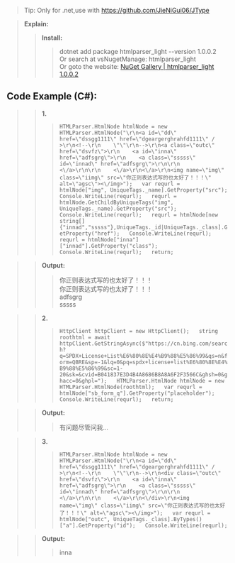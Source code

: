 >Tip: Only for .net,use with https://github.com/JieNiGui06/JType



>**Explain:**
>>**Install:** 
>>>dotnet add package htmlparser_light --version 1.0.0.2  
>>>Or search at vsNugetManage: htmlparser_light  
>>>Or goto the website: [NuGet Gallery | htmlparser_light 1.0.0.2](https://www.nuget.org/packages/htmlparser_light)  


## Code Example (C#):

>>**1.**
>>>`HTMLParser.HtmlNode htmlNode = new HTMLParser.HtmlNode("\r\n<a id=\"dd\" href=\"dssgg1111\" href=\"dgeargerghrahfd1111\" / >\r\n<!--\r\n    \"\"\r\n-->\r\n<a class=\"outc\" href=\"dsvfz\">\r\n    <a id=\"inna\" href=\"adfsgrg\">\r\n    <a class=\"sssss\" id=\"innad\" href=\"adfsgrg\">\r\n\r\n    <\/a>\r\n\r\n    <\/a>\r\n<\/a>\r\n<img name=\"img\" class=\"iimg\" src=\"你正则表达式写的也太好了！！！\" alt=\"agsc\"><\/img>");  
>>>var requrl = htmlNode["img", UniqueTags._name].GetProperty("src");  
>>>Console.WriteLine(requrl);  
>>>requrl = htmlNode.GetChildByUniqueTags("img", UniqueTags._name).GetProperty("src");  
>>>Console.WriteLine(requrl);  
>>>requrl = htmlNode[new string[]{"innad","sssss"},UniqueTags._id|UniqueTags._class].GetProperty("href");  
>>>Console.WriteLine(requrl);  
>>>requrl = htmlNode["inna"]["innad"].GetProperty("class");  
>>>Console.WriteLine(requrl);  
>>>return;`

>> **Output:** 
>>>你正则表达式写的也太好了！！！  
>>>你正则表达式写的也太好了！！！  
>>>adfsgrg  
>>>sssss  

>>**2.**
>>>`HttpClient httpClient = new HttpClient();  
>>>string roothtml = await httpClient.GetStringAsync($"https://cn.bing.com/search?q=SPDX+License+List%E6%80%8E%E4%B9%88%E5%86%99&qs=n&form=QBRE&sp=-1&lq=0&pq=spdx+license+list%E6%80%8E%E4%B9%88%E5%86%99&sc=1-20&sk=&cvid=B041837E3D4B4A8686B8A8A6F2F3566C&ghsh=0&ghacc=0&ghpl=");  
>>>HTMLParser.HtmlNode htmlNode = new HTMLParser.HtmlNode(roothtml);  
>>>var requrl = htmlNode["sb_form_q"].GetProperty("placeholder");  
>>>Console.WriteLine(requrl);  
>>>return;`

>>**Output:** 
>>>有问题尽管问我...  

>>**3.**
>>>`HTMLParser.HtmlNode htmlNode = new HTMLParser.HtmlNode("\r\n<a id=\"dd\" href=\"dssgg1111\" href=\"dgeargerghrahfd1111\" / >\r\n<!--\r\n    \"\"\r\n-->\r\n<div class=\"outc\" href=\"dsvfz\">\r\n    <a id=\"inna\" href=\"adfsgrg\">\r\n    <a class=\"sssss\" id=\"innad\" href=\"adfsgrg\">\r\n\r\n    <\/a>\r\n\r\n    <\/a>\r\n<\/div>\r\n<img name=\"img\" class=\"iimg\" src=\"你正则表达式写的也太好了！！！\" alt=\"agsc\"><\/img>");  
>>>var requrl = htmlNode["outc", UniqueTags._class].ByTypes()["a"].GetProperty("id");  
>>>Console.WriteLine(requrl);`

>>**Output:**  
>>>inna
